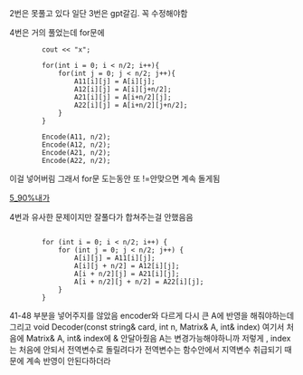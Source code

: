 
2번은 못풀고 있다
일단 3번은 gpt갈김. 꼭 수정해야함


4번은 거의 풀었는데 for문에 

```
        cout << "x";    

        for(int i = 0; i < n/2; i++){
            for(int j = 0; j < n/2; j++){
                A11[i][j] = A[i][j];
                A12[i][j] = A[i][j+n/2];
                A21[i][j] = A[i+n/2][j];
                A22[i][j] = A[i+n/2][j+n/2];
            }
        }

        Encode(A11, n/2);
        Encode(A12, n/2);
        Encode(A21, n/2);
        Encode(A22, n/2);
```

이걸 넣어버림 그래서 for문 도는동안 또 !=안맞으면 계속 돌게됨


[5_90%내가](https://github.com/iui-whgi/Algorithm/blob/main/Algo/week4/5_90%25%EB%82%B4%EA%B0%80%ED%92%88.cpp)

4번과 유사한 문제이지만 잘풀다가 합쳐주는걸 안했음음

```

        for (int i = 0; i < n/2; i++) {
            for (int j = 0; j < n/2; j++) {
                A[i][j] = A11[i][j];
                A[i][j + n/2] = A12[i][j];
                A[i + n/2][j] = A21[i][j];
                A[i + n/2][j + n/2] = A22[i][j];
            }
        }
```

41-48 부분을 넣어주지를 않았음 encoder와 다르게 다시 큰 A에 반영을 해줘야하는데
그리고 void Decoder(const string& card, int n, Matrix& A, int& index) 여기서 
처음에 Matrix& A, int& index에 & 안달아줬음 A는 변경가능해야하니까 저렇게 , index는 처음에 안되서 전역변수로 돌릴려다가 전역변수는 함수안에서 지역변수 취급되기 때문에 계속 반영이 안된다하더라
